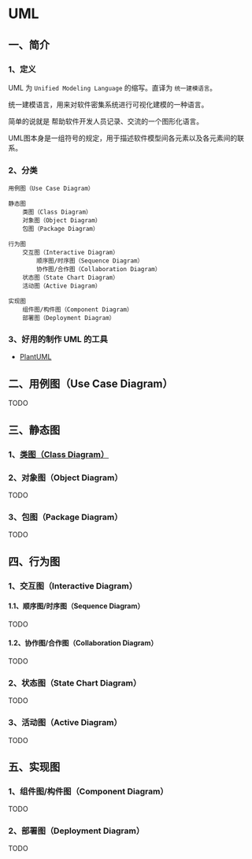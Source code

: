 # UML

## 一、简介
### 1、定义
UML 为 `Unified Modeling Language` 的缩写。直译为 `统一建模语言`。

统一建模语言，用来对软件密集系统进行可视化建模的一种语言。

简单的说就是 帮助软件开发人员记录、交流的一个图形化语言。

UML图本身是一组符号的规定，用于描述软件模型间各元素以及各元素间的联系。

### 2、分类
```text
用例图（Use Case Diagram）
    
静态图
    类图（Class Diagram）
    对象图（Object Diagram）
    包图（Package Diagram）

行为图
    交互图（Interactive Diagram）
        顺序图/时序图（Sequence Diagram）
        协作图/合作图（Collaboration Diagram）
    状态图（State Chart Diagram）
    活动图（Active Diagram）

实现图
    组件图/构件图（Component Diagram）
    部署图（Deployment Diagram）
```

### 3、好用的制作 UML 的工具
+ [PlantUML](../tool/plant-uml.md)

## 二、用例图（Use Case Diagram）
TODO

## 三、静态图
### 1、[类图（Class Diagram）](./class-diagram.md)

### 2、对象图（Object Diagram）
TODO

### 3、包图（Package Diagram）
TODO

## 四、行为图
### 1、交互图（Interactive Diagram）
#### 1.1、顺序图/时序图（Sequence Diagram）
TODO

#### 1.2、协作图/合作图（Collaboration Diagram）
TODO

### 2、状态图（State Chart Diagram）
TODO

### 3、活动图（Active Diagram）
TODO

## 五、实现图
### 1、组件图/构件图（Component Diagram）
TODO

### 2、部署图（Deployment Diagram）
TODO